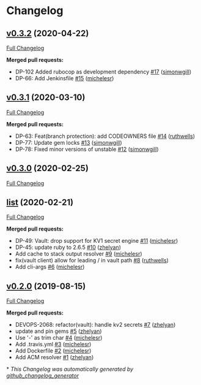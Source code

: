 # Changelog

## [v0.3.2](https://github.com/citizensadvice/resolvme/tree/v0.3.2) (2020-04-22)

[Full Changelog](https://github.com/citizensadvice/resolvme/compare/v0.3.1...v0.3.2)

**Merged pull requests:**

- DP-102 Added rubocop as development dependency [\#17](https://github.com/citizensadvice/resolvme/pull/17) ([simonwgill](https://github.com/simonwgill))
- DP-66: Add Jenkinsfile [\#15](https://github.com/citizensadvice/resolvme/pull/15) ([michelesr](https://github.com/michelesr))

## [v0.3.1](https://github.com/citizensadvice/resolvme/tree/v0.3.1) (2020-03-10)

[Full Changelog](https://github.com/citizensadvice/resolvme/compare/v0.3.0...v0.3.1)

**Merged pull requests:**

- DP-63: Feat\(branch protection\): add CODEOWNERS file [\#14](https://github.com/citizensadvice/resolvme/pull/14) ([ruthwells](https://github.com/ruthwells))
- DP-77: Update gem locks [\#13](https://github.com/citizensadvice/resolvme/pull/13) ([simonwgill](https://github.com/simonwgill))
- DP-78: Fixed minor versions of unstable [\#12](https://github.com/citizensadvice/resolvme/pull/12) ([simonwgill](https://github.com/simonwgill))

## [v0.3.0](https://github.com/citizensadvice/resolvme/tree/v0.3.0) (2020-02-25)

[Full Changelog](https://github.com/citizensadvice/resolvme/compare/list...v0.3.0)

## [list](https://github.com/citizensadvice/resolvme/tree/list) (2020-02-21)

[Full Changelog](https://github.com/citizensadvice/resolvme/compare/v0.2.0...list)

**Merged pull requests:**

- DP-49: Vault: drop support for KV1 secret engine [\#11](https://github.com/citizensadvice/resolvme/pull/11) ([michelesr](https://github.com/michelesr))
- DP-45: update ruby to 2.6.5 [\#10](https://github.com/citizensadvice/resolvme/pull/10) ([zhelyan](https://github.com/zhelyan))
- Add cache to stack output resolver [\#9](https://github.com/citizensadvice/resolvme/pull/9) ([michelesr](https://github.com/michelesr))
- fix\(vault client\) allow for leading / in vault path [\#8](https://github.com/citizensadvice/resolvme/pull/8) ([ruthwells](https://github.com/ruthwells))
- Add cli-args [\#6](https://github.com/citizensadvice/resolvme/pull/6) ([michelesr](https://github.com/michelesr))

## [v0.2.0](https://github.com/citizensadvice/resolvme/tree/v0.2.0) (2019-08-15)

[Full Changelog](https://github.com/citizensadvice/resolvme/compare/fb1767f629d220203a232653c9592d9ac28215da...v0.2.0)

**Merged pull requests:**

- DEVOPS-2068: refactor\(vault\): handle kv2 secrets [\#7](https://github.com/citizensadvice/resolvme/pull/7) ([zhelyan](https://github.com/zhelyan))
- update and pin gems [\#5](https://github.com/citizensadvice/resolvme/pull/5) ([zhelyan](https://github.com/zhelyan))
- Use '-' as trim char [\#4](https://github.com/citizensadvice/resolvme/pull/4) ([michelesr](https://github.com/michelesr))
- Add .travis.yml [\#3](https://github.com/citizensadvice/resolvme/pull/3) ([michelesr](https://github.com/michelesr))
- Add Dockerfile [\#2](https://github.com/citizensadvice/resolvme/pull/2) ([michelesr](https://github.com/michelesr))
- Add ACM resolver [\#1](https://github.com/citizensadvice/resolvme/pull/1) ([zhelyan](https://github.com/zhelyan))



\* *This Changelog was automatically generated by [github_changelog_generator](https://github.com/github-changelog-generator/github-changelog-generator)*
